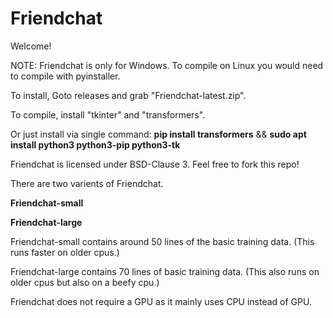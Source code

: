 # Friendchat
Welcome!

NOTE: Friendchat is only for Windows. To compile on Linux you would need to compile with pyinstaller.


To install, Goto releases and grab "Friendchat-latest.zip".

To compile, install "tkinter" and "transformers".

Or just install via single command:
**pip install transformers** && **sudo apt install python3 python3-pip python3-tk**

Friendchat is licensed under BSD-Clause 3. Feel free to fork this repo!


There are two varients of Friendchat.

**Friendchat-small**

**Friendchat-large**

Friendchat-small contains around 50 lines of the basic training data. (This runs faster on older cpus.)

Friendchat-large contains 70 lines of basic training data. (This also runs on older cpus but also on a beefy cpu.)

Friendchat does not require a GPU as it mainly uses CPU instead of GPU.
